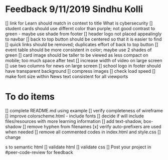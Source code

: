 # Feedback 9/11/2019 Sindhu Kolli

[] link for Learn should match in context to title What is cybersecurity
[] student cards should use differnt color than purple; not good contrast to green - maybe use shade from footer
[] header logo not placed appealingly to navbar
[] back to top button should be centered so that it is easier to find
[] quick links should be removed; duplicates effort of back to top button
[] event table should be more consistent in color; maybe use 2 shades of green
[] card image should be taller to be viewed as less compact on mobile; too much space after text
[] increase width of video on large screen
[] use two columns for news on large screen
[] school logo in footer should have transparent background
[] compress images
[] check load speed
[] make font size within News text consistent for all viewports

# To do items
[] complete README.md using example
[] verify completeness of wireframe
[] improve colorscheme.html - include fonts
[] decide if will include files/resources with more learning information
[] add text-shadow, box-shadow
[] remove hyphen from filenames
[x] verify auto-prefixers are used when needed
[] remove all commented codes in index.html and style.css
[] change <div>s to semantic html
[] validate html
[] validate css
[] Post your project in #peer-code-review for feedback
